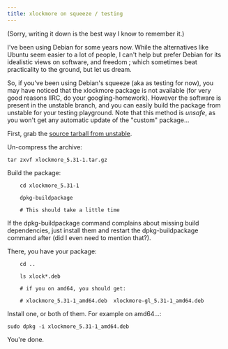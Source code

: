 ```yaml
---
title: xlockmore on squeeze / testing
---
```


(Sorry, writing it down is the best way I know to remember it.)

I've been using Debian for some years now. While the alternatives like Ubuntu
seem easier to a lot of people, I can't help but prefer Debian for its
idealistic views on software, and freedom ; which sometimes beat practicality
to the ground, but let us dream.

So, if you've been using Debian's squeeze (aka as testing for now), you may
have noticed that the xlockmore package is not available (for very good
reasons IIRC, do your googling-homework). However the software is present in
the unstable branch, and you can easily build the package from unstable for
your testing playground. Note that this method is _unsafe_, as you won't get
any automatic update of the "custom" package...

First, grab the [source tarball from
unstable](http://packages.debian.org/sid/xlockmore).

Un-compress the archive:  

    
    
    tar zxvf xlockmore_5.31-1.tar.gz

Build the package:  

    
    
      
        cd xlockmore_5.31-1
      
        dpkg-buildpackage
      
        # This should take a little time
      
    

If the dpkg-buildpackage command complains about missing build dependencies,
just install them and restart the dpkg-buildpackage command after (did I even
need to mention that?).

There, you have your package:  

    
    
      
        cd ..
      
        ls xlock*.deb
      
        # if you on amd64, you should get:
      
        # xlockmore_5.31-1_amd64.deb  xlockmore-gl_5.31-1_amd64.deb
      
    

Install one, or both of them. For example on amd64...:  

    
    
    sudo dpkg -i xlockmore_5.31-1_amd64.deb

You're done.

